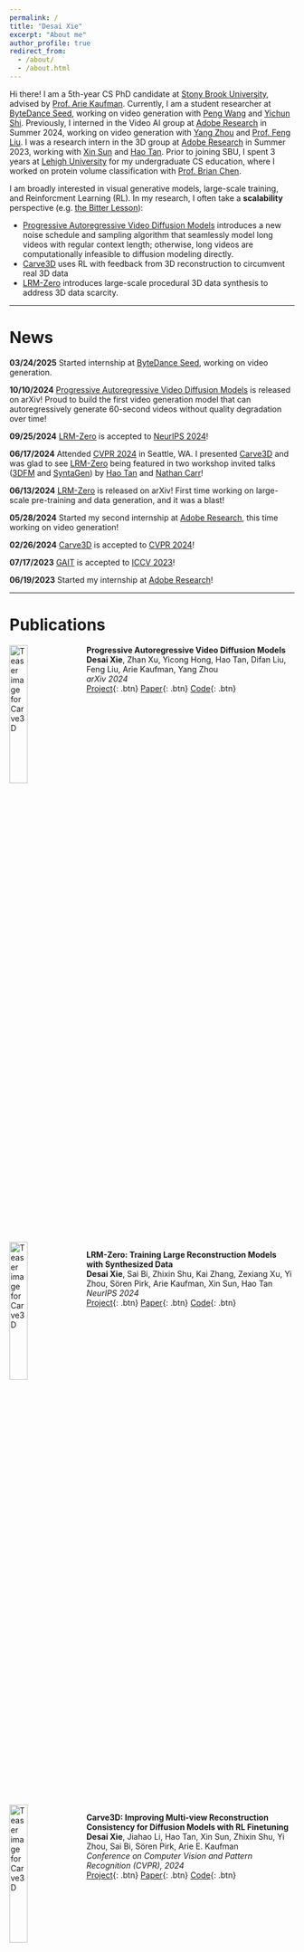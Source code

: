 ```yaml
---
permalink: /
title: "Desai Xie"
excerpt: "About me"
author_profile: true
redirect_from: 
  - /about/
  - /about.html
---
```


Hi there! 
I am a 5th-year CS PhD candidate at [Stony Brook University](https://www.stonybrook.edu/), advised by [Prof. Arie Kaufman](https://www3.cs.stonybrook.edu/~ari/). 
Currently, I am a student researcher at [ByteDance Seed](https://team.doubao.com/en/), working on video generation with [Peng Wang](https://pengwangucla.github.io/peng-wang.github.io/) and [Yichun Shi](https://seasonsh.github.io/).
Previously, I interned in the Video AI group at [Adobe Research](https://research.adobe.com/) in Summer 2024, working on video generation with [Yang Zhou](https://yzhou359.github.io/) and [Prof. Feng Liu](https://pages.cs.wisc.edu/~fliu/).
I was a research intern in the 3D group at [Adobe Research](https://research.adobe.com/) in Summer 2023, working with [Xin Sun](https://www.sunxin.name/) and [Hao Tan](https://www.cs.unc.edu/~airsplay/).
Prior to joining SBU, I spent 3 years at [Lehigh University](https://www2.lehigh.edu/) for my undergraduate CS education, where I worked on protein volume classification with [Prof. Brian Chen](https://www.cse.lehigh.edu/~chen/).

I am broadly interested in visual generative models, large-scale training, and Reinforcment Learning (RL).
In my research, I often take a **scalability** perspective (e.g. [the Bitter Lesson](http://www.incompleteideas.net/IncIdeas/BitterLesson.html)): 
- [Progressive Autoregressive Video Diffusion Models](https://desaixie.github.io/pa-vdm/) introduces a new noise schedule and sampling algorithm that seamlessly model long videos with regular context length; otherwise, long videos are computationally infeasible to diffusion modeling directly.
- [Carve3D](https://desaixie.github.io/carve-3d/) uses RL with feedback from 3D reconstruction to circumvent real 3D data
- [LRM-Zero](https://desaixie.github.io/lrm-zero/) introduces large-scale procedural 3D data synthesis to address 3D data scarcity.

-----

News
======

**03/24/2025** Started internship at [ByteDance Seed](https://team.doubao.com/en/), working on video generation.

**10/10/2024** [Progressive Autoregressive Video Diffusion Models](https://desaixie.github.io/pa-vdm/) is released on arXiv! Proud to build the first video generation model that can autoregressively generate 60-second videos without quality degradation over time!

**09/25/2024** [LRM-Zero](https://desaixie.github.io/lrm-zero/) is accepted to [NeurIPS 2024](https://neurips.cc/)! 

**06/17/2024** Attended [CVPR 2024](https://cvpr.thecvf.com/Conferences/2024) in Seattle, WA. I presented [Carve3D](https://desaixie.github.io/carve-3d/) and was glad to see [LRM-Zero](https://desaixie.github.io/lrm-zero/) being featured in two workshop invited talks ([3DFM](https://3dfm.github.io/) and [SyntaGen](https://syntagen.github.io/)) by [Hao Tan](https://www.cs.unc.edu/~airsplay/) and [Nathan Carr](https://research.adobe.com/person/nathan-carr/)!

**06/13/2024** [LRM-Zero](https://desaixie.github.io/lrm-zero/) is released on arXiv! First time working on large-scale pre-training and data generation, and it was a blast!

**05/28/2024** Started my second internship at [Adobe Research](https://research.adobe.com/), this time working on video generation!

**02/26/2024** [Carve3D](https://desaixie.github.io/carve-3d/) is accepted to [CVPR 2024](https://cvpr.thecvf.com/Conferences/2024)! 

**07/17/2023** [GAIT](https://desaixie.github.io/gait-rl/) is accepted to [ICCV 2023](https://iccv2023.thecvf.com/)! 

**06/19/2023** Started my internship at [Adobe Research](https://research.adobe.com/)!


-----

Publications
======
<div style="clear: both;">
  <img src="./../images/figure1 merged.png" alt="Teaser image for Carve3D" style="width: 25%; float: left; margin-right: 10px; margin-bottom: 80px;" />
</div>

**Progressive Autoregressive Video Diffusion Models**  
**Desai Xie**, Zhan Xu, Yicong Hong, Hao Tan, Difan Liu, Feng Liu, Arie Kaufman, Yang Zhou  
*arXiv 2024*  
[Project](https://desaixie.github.io/pa-vdm/){: .btn}  [Paper](https://arxiv.org/abs/2410.08151){: .btn}  [Code](https://github.com/desaixie/pa_vdm){: .btn}

<div style="clear: both;">
  <img src="./../images/lrm_zero_teaser_v5.png" alt="Teaser image for Carve3D" style="width: 25%; float: left; margin-right: 10px; margin-bottom: 20px;" />
</div>

**LRM-Zero: Training Large Reconstruction Models with Synthesized Data**  
**Desai Xie**, Sai Bi, Zhixin Shu, Kai Zhang, Zexiang Xu, Yi Zhou, Sören Pirk, Arie Kaufman, Xin Sun, Hao Tan  
*NeurIPS 2024*  
[Project](https://desaixie.github.io/lrm-zero/){: .btn}  [Paper](https://arxiv.org/abs/2406.09371){: .btn}  [Code](https://github.com/desaixie/zeroverse){: .btn}

<div style="clear: both;">
  <img src="./../images/figure_teaser.png" alt="Teaser image for Carve3D" style="width: 25%; float: left; margin-right: 10px; margin-bottom: 20px;" />
</div>

**Carve3D: Improving Multi-view Reconstruction Consistency for Diffusion Models with RL Finetuning**  
**Desai Xie**, Jiahao Li, Hao Tan, Xin Sun, Zhixin Shu, Yi Zhou, Sai Bi, Sören Pirk, Arie E. Kaufman  
*Conference on Computer Vision and Pattern Recognition (CVPR), 2024*  
[Project](https://desaixie.github.io/carve-3d/){: .btn}  [Paper](https://arxiv.org/abs/2312.13980){: .btn}  [Code](https://github.com/desaixie/carve3d){: .btn}

<div style="clear: both;">
  <img src="./../images/gait_teaser.png" alt="Teaser image for GAIT" style="width: 25%; float: left; margin-right: 10px;" />
</div>

**GAIT: Generating Aesthetic Indoor Tours with Deep Reinforcement Learning**  
**Desai Xie**, Ping Hu, Xin Sun, Sören Pirk, Jianming Zhang, Radomír Měch, Arie E. Kaufman  
*International Conference on Computer Vision (ICCV), 2023*  
[Project](https://desaixie.github.io/gait-rl/){: .btn}  [Paper](https://openaccess.thecvf.com/content/ICCV2023/papers/Xie_GAIT_Generating_Aesthetic_Indoor_Tours_with_Deep_Reinforcement_Learning_ICCV_2023_paper.pdf){: .btn}  [Code](https://github.com/desaixie/gait){: .btn}

-----

Misc
=====
A fun fact about my name is that De (德) and Sai (赛) means demoncracy and science in Chinese ([Wikipedia](https://en.wikipedia.org/wiki/New_Culture_Movement#Chen_Duxiu)).

I love training my "Catificial" Intelligence/CatGPT🐈 agent, **Purrari**, using a blend of supervised learning (instruction finetuning) and RL (treats as positive reward). 
She understands many words in both English and Mandarin and has mastered numerous tricks. 
Currently, she is advancing her communication skills through pet talking buttons. 
For more cute cat pics and videos, please visit [her instagram](https://www.instagram.com/purrari_0310/), lovingly maintained by her mom.

